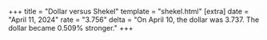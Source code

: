 +++
title = "Dollar versus Shekel"
template = "shekel.html"
[extra]
date = "April 11, 2024"
rate = "3.756"
delta = "On April 10, the dollar was 3.737. The dollar became 0.509% stronger."
+++
